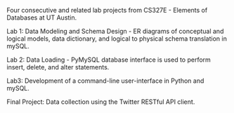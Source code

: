 Four consecutive and related lab projects from CS327E - Elements of Databases at UT Austin. 

Lab 1: Data Modeling and Schema Design - ER diagrams of conceptual and logical models, data dictionary, and logical to physical schema translation in mySQL.

Lab 2: Data Loading - PyMySQL database interface is used to perform insert, delete, and alter statements.

Lab3: Development of a command-line user-interface in Python and mySQL.

Final Project: Data collection using the Twitter RESTful API client.
